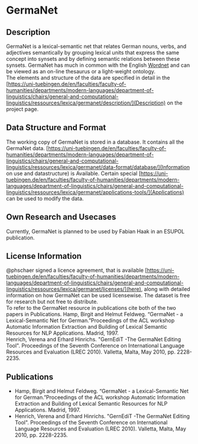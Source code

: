 # GermaNet 

## Description

GermaNet is a lexical-semantic net that relates German nouns, verbs, and adjectives semantically by grouping lexical units that express the same concept into synsets and by defining semantic relations between these synsets. GermaNet has much in common with the English [Wordnet](https://wordnet.princeton.edu/) and can be viewed as an on-line thesaurus or a light-weight ontology.  
The elements and structure of the data are specified in detail in the [https://uni-tuebingen.de/en/faculties/faculty-of-humanities/departments/modern-languages/department-of-linguistics/chairs/general-and-computational-linguistics/ressources/lexica/germanet/description/](Description) on the project page.  

## Data Structure and Format 

The working copy of GermaNet is stored in a database. It contains all the GermaNet data. [https://uni-tuebingen.de/en/faculties/faculty-of-humanities/departments/modern-languages/department-of-linguistics/chairs/general-and-computational-linguistics/ressources/lexica/germanet/data-format/database/](Information on use and datastructure) is Available. Certain special [https://uni-tuebingen.de/en/faculties/faculty-of-humanities/departments/modern-languages/department-of-linguistics/chairs/general-and-computational-linguistics/ressources/lexica/germanet/applications-tools/](Applications) can be used to modify the data.

## Own Research and Usecases

Currently, GermaNet is planned to be used by Fabian Haak in an ESUPOL publication.

## License Information

@phschaer signed a licence agreement, that is available [https://uni-tuebingen.de/en/faculties/faculty-of-humanities/departments/modern-languages/department-of-linguistics/chairs/general-and-computational-linguistics/ressources/lexica/germanet/licenses/](here), along with detailed information on how GermaNet can be used licensewise. The dataset is free for research but not free to distribute.  
To refer to the GermaNet resource in publications cite both of the two papers in Publications.
Hamp, Birgit and Helmut Feldweg. “GermaNet - a Lexical-Semantic Net for German.”Proceedings of the ACL workshop Automatic Information Extraction and Building of Lexical Semantic Resources for NLP Applications. Madrid, 1997.  
Henrich, Verena and Erhard Hinrichs. "GernEdiT -The GermaNet Editing Tool". Proceedings of the Seventh Conference on International Language Resources and Evaluation (LREC 2010). Valletta, Malta, May 2010, pp. 2228-2235.  


## Publications

- Hamp, Birgit and Helmut Feldweg. “GermaNet - a Lexical-Semantic Net for German.”Proceedings of the ACL workshop Automatic Information Extraction and Building of Lexical Semantic Resources for NLP Applications. Madrid, 1997.  
- Henrich, Verena and Erhard Hinrichs. "GernEdiT -The GermaNet Editing Tool". Proceedings of the Seventh Conference on International Language Resources and Evaluation (LREC 2010). Valletta, Malta, May 2010, pp. 2228-2235.  



